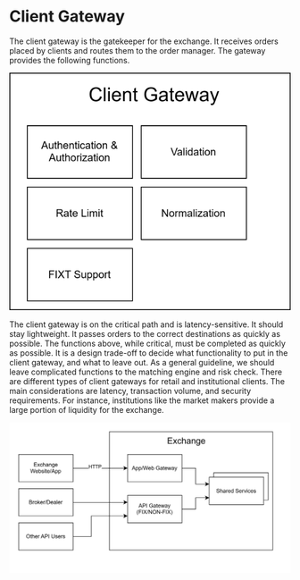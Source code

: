 # Client Gateway
The client gateway is the gatekeeper for the exchange. It receives orders placed by clients and routes them to the order manager. The gateway provides the following functions.

![Client Gateway](./assets/StockExchange_ClientGateway.svg)

The client gateway is on the critical path and is latency-sensitive. It should stay lightweight. It passes orders to the correct destinations as quickly as possible. The functions above, while critical, must be completed as quickly as possible. It is a design trade-off to decide what functionality to put in the client gateway, and what to leave out. As a general guideline, we should leave complicated functions to the matching engine and risk check.
There are different types of client gateways for retail and institutional clients. The main considerations are latency, transaction volume, and security requirements. For instance, institutions like the market makers provide a large portion of liquidity for the exchange.

![Client Gateway](./assets/StockExchange_ClientGateway_2.svg)
